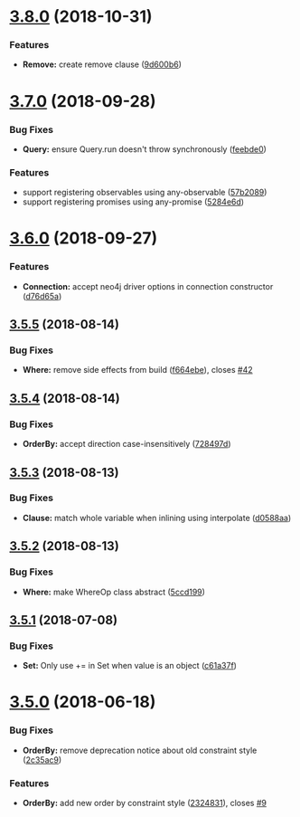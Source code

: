 # [3.8.0](https://github.com/jamesfer/cypher-query-builder/compare/v3.7.0...v3.8.0) (2018-10-31)


### Features

* **Remove:** create remove clause ([9d600b6](https://github.com/jamesfer/cypher-query-builder/commit/9d600b6))

# [3.7.0](https://github.com/jamesfer/cypher-query-builder/compare/v3.6.0...v3.7.0) (2018-09-28)


### Bug Fixes

* **Query:** ensure Query.run doesn't throw synchronously ([feebde0](https://github.com/jamesfer/cypher-query-builder/commit/feebde0))


### Features

* support registering observables using any-observable ([57b2089](https://github.com/jamesfer/cypher-query-builder/commit/57b2089))
* support registering promises using any-promise ([5284e6d](https://github.com/jamesfer/cypher-query-builder/commit/5284e6d))

# [3.6.0](https://github.com/jamesfer/cypher-query-builder/compare/v3.5.5...v3.6.0) (2018-09-27)


### Features

* **Connection:** accept neo4j driver options in connection constructor ([d76d65a](https://github.com/jamesfer/cypher-query-builder/commit/d76d65a))

## [3.5.5](https://github.com/jamesfer/cypher-query-builder/compare/v3.5.4...v3.5.5) (2018-08-14)


### Bug Fixes

* **Where:** remove side effects from build ([f664ebe](https://github.com/jamesfer/cypher-query-builder/commit/f664ebe)), closes [#42](https://github.com/jamesfer/cypher-query-builder/issues/42)

## [3.5.4](https://github.com/jamesfer/cypher-query-builder/compare/v3.5.3...v3.5.4) (2018-08-14)


### Bug Fixes

* **OrderBy:** accept direction case-insensitively ([728497d](https://github.com/jamesfer/cypher-query-builder/commit/728497d))

## [3.5.3](https://github.com/jamesfer/cypher-query-builder/compare/v3.5.2...v3.5.3) (2018-08-13)


### Bug Fixes

* **Clause:** match whole variable when inlining using interpolate ([d0588aa](https://github.com/jamesfer/cypher-query-builder/commit/d0588aa))

## [3.5.2](https://github.com/jamesfer/cypher-query-builder/compare/v3.5.1...v3.5.2) (2018-08-13)


### Bug Fixes

* **Where:** make WhereOp class abstract ([5ccd199](https://github.com/jamesfer/cypher-query-builder/commit/5ccd199))

## [3.5.1](https://github.com/jamesfer/cypher-query-builder/compare/v3.5.0...v3.5.1) (2018-07-08)


### Bug Fixes

* **Set:** Only use += in Set when value is an object ([c61a37f](https://github.com/jamesfer/cypher-query-builder/commit/c61a37f))

# [3.5.0](https://github.com/jamesfer/cypher-query-builder/compare/v3.4.1...v3.5.0) (2018-06-18)


### Bug Fixes

* **OrderBy:** remove deprecation notice about old constraint style ([2c35ac9](https://github.com/jamesfer/cypher-query-builder/commit/2c35ac9))


### Features

* **OrderBy:** add new order by constraint style ([2324831](https://github.com/jamesfer/cypher-query-builder/commit/2324831)), closes [#9](https://github.com/jamesfer/cypher-query-builder/issues/9)
